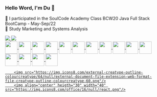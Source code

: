 ### Hello Word, I'm Du 👋


🌱 I participated in the SoulCode Academy Class BCW20 Java Full Stack BootCamp - May-Sep/22 <br>
🌱 Study Marketing and Systems Analysis

<div>
<a href="https://github.com/dudscarpi">
<img heigth="180em" src="https://github-readme-stats.vercel.app/api?username=dudscarpi&show_icons=true&theme=dracula"/>
<img heigth="180em" src="https://github-readme-stats.vercel.app/api/top-langs/?username=dudscarpi&layout=compact&show_icons=true&theme=dracula"/>
</div>

  <div slyle="display: inline_block">
    <img align="center" heigth="30" width="40" src="https://cdn.jsdelivr.net/gh/devicons/devicon/icons/html5/html5-plain.svg" />
    <img align="center" heigth="30" width="40" src="https://cdn.jsdelivr.net/gh/devicons/devicon/icons/javascript/javascript-original.svg" />
    <img align="center" heigth="30" width="40" src="https://cdn.jsdelivr.net/gh/devicons/devicon/icons/css3/css3-original.svg" />
    <img align="center" heigth="30" width="40" src="https://cdn.jsdelivr.net/gh/devicons/devicon/icons/typescript/typescript-original.svg" />
    <img align="center" heigth="30" width="40" src="https://cdn.jsdelivr.net/gh/devicons/devicon/icons/angularjs/angularjs-original.svg" />
    <img align="center" heigth="30" width="40" src="https://cdn.jsdelivr.net/gh/devicons/devicon/icons/java/java-original.svg" />
    <img align="center" heigth="30" width="40" src="https://cdn.jsdelivr.net/gh/devicons/devicon/icons/mysql/mysql-original.svg" />
    <img align="center" heigth="30" width="40" src="https://img.icons8.com/color/48/000000/c-sharp-logo.png" />
    <img align="center" heigth="30" width="40" src="https://img.icons8.com/color/48/null/firebase.png"/>
    <img align="center" heigth="30" width="40" src="https://img.icons8.com/external-wanicon-lineal-color-wanicon/64/null/external-sql-server-big-data-wanicon-lineal-color-wanicon.png"/>
    <img align="center" heigth="30" width="40" src="https://img.icons8.com/color/48/null/bootstrap.png"/>
    <img align="center" heigth="30" width="40" src="https://img.icons8.com/color/48/null/python--v1.png"/>
    <img align="center" heigth="30" width="40" src="https://img.icons8.com/color/48/null/google-cloud.png"/>
    <img align="center" heigth="30" width="40" src="https://img.icons8.com/color/48/null/amazon-web-services.png"/>
    <img align="center" heigth="30" width="40" src="https://img.icons8.com/cotton/64/null/api.png"/>
    
        <img src="https://img.icons8.com/external-creatype-outline-colourcreatype/64/null/external-document-file-extension-web-format-file-creatype-outline-colourcreatype-60.png"/>
        <img align="center" heigth="30" width="40" src="https://img.icons8.com/office/16/null/react.png"/>
    
  </div>
  

